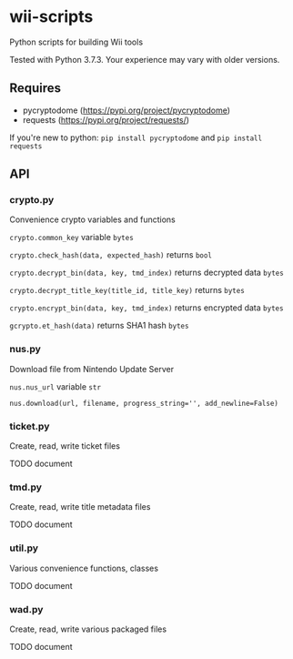 # wii-scripts
Python scripts for building Wii tools

Tested with Python 3.7.3. Your experience may vary with older versions.

## Requires
* pycryptodome (https://pypi.org/project/pycryptodome) 
* requests (https://pypi.org/project/requests/) 

If you're new to python: `pip install pycryptodome` and `pip install requests`

## API

### crypto.py
Convenience crypto variables and functions

`crypto.common_key`
variable `bytes`

`crypto.check_hash(data, expected_hash)`
returns `bool`

`crypto.decrypt_bin(data, key, tmd_index)`
returns decrypted data `bytes`

`crypto.decrypt_title_key(title_id, title_key)`
returns `bytes`

`crypto.encrypt_bin(data, key, tmd_index)`
returns encrypted data `bytes`

`gcrypto.et_hash(data)`
returns SHA1 hash `bytes`

### nus.py
Download file from Nintendo Update Server

`nus.nus_url`
variable `str`

`nus.download(url, filename, progress_string='', add_newline=False)`

### ticket.py
Create, read, write ticket files

TODO document

### tmd.py
Create, read, write title metadata files

TODO document

### util.py
Various convenience functions, classes

TODO document

### wad.py
Create, read, write various packaged files

TODO document

